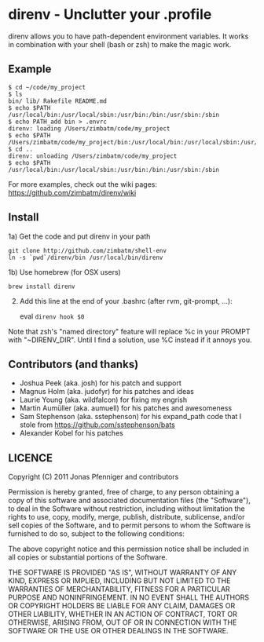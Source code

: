 direnv - Unclutter your .profile
================================

direnv allows you to have path-dependent environment variables. It works in combination with your shell (bash or zsh) to make the magic work.

Example
-------

    $ cd ~/code/my_project
    $ ls
    bin/ lib/ Rakefile README.md
    $ echo $PATH
    /usr/local/bin:/usr/local/sbin:/usr/bin:/bin:/usr/sbin:/sbin
    $ echo PATH_add bin > .envrc
    direnv: loading /Users/zimbatm/code/my_project
    $ echo $PATH
    /Users/zimbatm/code/my_project/bin:/usr/local/bin:/usr/local/sbin:/usr/bin:/bin:/usr/sbin:/sbin
    $ cd ..
    direnv: unloading /Users/zimbatm/code/my_project
    $ echo $PATH
    /usr/local/bin:/usr/local/sbin:/usr/bin:/bin:/usr/sbin:/sbin

For more examples, check out the wiki pages: https://github.com/zimbatm/direnv/wiki

Install
-------

1a) Get the code and put direnv in your path

    git clone http://github.com/zimbatm/shell-env
    ln -s `pwd`/direnv/bin /usr/local/bin/direnv

1b) Use homebrew (for OSX users)

    brew install direnv

2) Add this line at the end of your .bashrc (after rvm, git-prompt, ...):

    eval `direnv hook $0`


Note that zsh's "named directory" feature will replace %c in your PROMPT with "~DIRENV_DIR". Until I find a solution, use %C instead if it annoys you.

Contributors (and thanks)
-------------------------

* Joshua Peek (aka. josh) for his patch and support
* Magnus Holm (aka. judofyr) for his patches and ideas
* Laurie Young (aka. wildfalcon) for fixing my engrish
* Martin Aumüller (aka. aumuell) for his patches and awesomeness
* Sam Stephenson (aka. sstephenson) for his expand_path code that I stole from https://github.com/sstephenson/bats
* Alexander Kobel for his patches

LICENCE
-------

Copyright (C) 2011 Jonas Pfenniger and contributors

Permission is hereby granted, free of charge, to any person obtaining a copy
of this software and associated documentation files (the "Software"), to deal
in the Software without restriction, including without limitation the rights
to use, copy, modify, merge, publish, distribute, sublicense, and/or sell
copies of the Software, and to permit persons to whom the Software is
furnished to do so, subject to the following conditions:

The above copyright notice and this permission notice shall be included in
all copies or substantial portions of the Software.

THE SOFTWARE IS PROVIDED "AS IS", WITHOUT WARRANTY OF ANY KIND, EXPRESS OR
IMPLIED, INCLUDING BUT NOT LIMITED TO THE WARRANTIES OF MERCHANTABILITY,
FITNESS FOR A PARTICULAR PURPOSE AND NONINFRINGEMENT. IN NO EVENT SHALL THE
AUTHORS OR COPYRIGHT HOLDERS BE LIABLE FOR ANY CLAIM, DAMAGES OR OTHER
LIABILITY, WHETHER IN AN ACTION OF CONTRACT, TORT OR OTHERWISE, ARISING FROM,
OUT OF OR IN CONNECTION WITH THE SOFTWARE OR THE USE OR OTHER DEALINGS IN
THE SOFTWARE.

